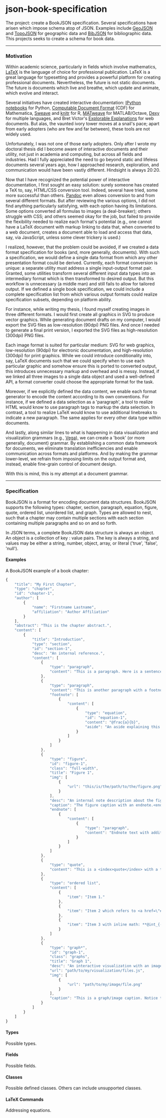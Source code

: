 json-book-specification
================

The project: create a BookJSON specification. Several specifications have arisen which impose schema atop of JSON. Examples include <a href="http://geojson.org/" target="_blank">GeoJSON</a> and <a href="https://github.com/mbostock/topojson" target="_blank">TopoJSON</a> for geographic data and <a href="http://www.bibjson.org/" target="_blank">BibJSON</a> for bibliographic data. This projects seeks to create a schema for book data.


---

### Motivation

Within academic science, particularly in fields which involve mathematics, <a href="http://www.latex-project.org/" target="_blank">LaTeX</a> is the language of choice for professional publication. LaTeX is a great language for typesetting and provides a powerful platform for creating professional documents. Nevertheless, the future is not static documents. The future is documents which live and breathe, which update and animate, which evolve and interact. 

Several initiatives have created interactive documentation: <a href="http://ipython.org/notebook.html" target="_blank">IPython notebooks</a> for Python, <a href="http://www.wolfram.com/cdf/" target="_blank">Computable Document Format</a> (CDF) for Mathematica, <a href="http://www.stat.uni-muenchen.de/~leisch/Sweave/" target="_blank">Sweave</a> and <a href="http://yihui.name/knitr/" target="_blank">knitr</a> for R, <a href="http://staffwww.dcs.shef.ac.uk/people/N.Lawrence/matweave.html" target="_blank">MATweave</a> for MATLAB/Octave, <a href="http://www.dexy.it" target="_blank">Dexy</a> for multiple languages, and Bret Victor's <a href="http://worrydream.com/ExplorableExplanations/" target="_blank">Explorable Explanations</a> for web documents. But alas, the vaunted ivory tower moves at a snail's pace; apart from early adopters (who are few and far between), these tools are not widely used. 

Unfortunately, I was not one of those early adopters. Only after I wrote my doctoral thesis did I become aware of interactive documents and their utility, not just in academia and computing, but across all fields and industries. Had I fully appreciated the need to go beyond static and lifeless documents several years ago, how I approached research, exploration, and communication would have been vastly different. Hindsight is always 20:20.

Now that I have recognized the potential power of interactive documentation, I first sought an easy solution: surely someone has created a TeX to, say, HTML/CSS conversion tool. Indeed, several have tried, some more successful than others. <a href="http://johnmacfarlane.net/pandoc/index.html" target="_blank">Pandoc</a> even allows conversion to and from several different formats. But after reviewing the various options, I did not find anything particularly satisfying, with each option having its limitations. Some options converted all formulas to images (a deal-breaker); others struggle with CSS; and others seemed okay for the job, but failed to provide the flexibility needed to realize each format's potential (e.g., one cannot have a LaTeX document with markup linking to data that, when converted to a web document, creates a document able to load and access that data, say, via JavaScript, unless some clever trickery is used.)

I realized, however, that the problem could be avoided, if we created a data format specification for books (and, more generally, documents). With such a specification, we would define a single data format from which any other presentation format could be derived. Currently, each format conversion is unique: a separate utility must address a single input-output format pair. Granted, some utilities transform several different input data types into an intermediary format which is then transformed to desired output. But this workflow is unnecessary (a middle man) and still fails to allow for tailored output. If we defined a single book specification, we could include a complete specification list from which various output formats could realize specification subsets, depending on platform ability. 

For instance, while writing my thesis, I found myself creating images in three different formats. I would first create all graphics in SVG to produce vector graphics. While generating document drafts on my computer, I would export the SVG files as low-resolution (90dpi) PNG files. And once I needed to generate a final print version, I exported the SVG files as high-resolution (300dpi) PNG files.

Each image format is suited for particular medium: SVG for web graphics, low-resolution (90dpi) for electronic documentation, and high-resolution (300dpi) for print graphics. While we could introduce conditionality into, say, LaTeX documents such that we could specify when to use each particular graphic and somehow ensure this is ported to converted output, this introduces unnecessary markup and overhead and is messy. Instead, if we linked all three images to a single data object and used a well-defined API, a format converter could choose the appropriate format for the task.

Moreover, if we explicitly defined the data content, we enable each format generator to encode the content according to its own conventions. For instance, if we defined a data selection as a 'paragraph', a tool to realize HTML would know to use paragraph tags to markup the data selection. In contrast, a tool to realize LaTeX would know to use additional linebreaks to indicate a new paragraph. The same applies for every other data type within documents.

And lastly, along similar lines to what is happening in data visualization and visualization grammars (e.g., <a href="http://trifacta.github.io/vega/" target="_blank">Vega</a>), we can create a 'book' (or more generally, document) grammar. By establishing a common data framework for documents, we eliminate translation inefficiencies and enable communication across formats and platforms. And by making the grammar lower-level, we refrain from imposing limits on the output format and, instead, enable fine-grain control of document design.

With this is mind, this is my attempt at a document grammar.



---

### Specification


BookJSON is a format for encoding document data structures. BookJSON supports the following types: chapter, section, paragraph, equation, figure, quote, ordered list, unordered list, and graph. Types are allowed to nest, such that a chapter may contain multiple sections with each section containing multiple paragraphs and so on and so forth. 

In JSON terms, a complete BookJSON data structure is always an object. An object is a collection of key : value pairs. The key is always a string, and values may be either a string, number, object, array, or literal ('true', 'false', 'null'). 


#### Examples

A BookJSON example of a book chapter:


```js
{
	"title": "My First Chapter",
	"type": "chapter",
	"id": "chapter-1",
	"author": [
		{
			"name": "Firstname Lastname",
			"affiliation": "Author Affiliation"
		}
	],
	"abstract": "This is the chapter abstract.",
	"content": [
		{
			"title": "Introduction",
			"type": "section",
			"id": "section-1",
			"desc": "An internal reference.",
			"content": [
				{
					"type": "paragraph",
					"content": "This is a paragraph. Here is a sentence with a citation <cite>AuthorYear</cite>"
				},
				{
					"type": "paragraph",
					"content": "This is another paragraph with a footnote.>footnote<"
					"footnote": [
						{
							"content": [
								{
									"type": "equation",
									"id": "equation-1",
									"content": "@frac{a}{b}",
									"aside": "An aside explaining this equation with example code: <code>var x = a/b;</code>." 
								}
							]
						}
					]
				},
				{
					"type": "figure",
					"id": "figure-1",
					"class": "full-width",
					"title": "Figure 1",
					"img": [
						{
							"url": "this/is/the/path/to/the/figure.png"
						}
					],
					"desc": "An internal note description about the figure.",
					"caption": "The figure caption with an endnote.<endnote>",
					"endnote": [
						{
							"content": [
								{
									"type": "paragraph",
									"content": "Endnote text with additional <span class=\"term\">markup</span>."
								}
							]
						}
					]
				},
				{
					"type": "quote",
					"content": "This is a <index>quote</index> with a term added to the index."
				},
				{
					"type": "ordered list",
					"content": [
						{
							"item": "Item 1."
						},
						{
							"item": "Item 2 which refers to <a href=\"#figure-1\">Figure 1</a>"
						},
						{
							"item": "Item 3 with inline math: **@int_{-@infty}^{+@infty} e^{xy} dx**."
						}
					]
				},
				{
					"type": "graph*",
					"id": "graph-1",
					"class": "graphs",
					"title": "Graph 1",
					"desc": "An interactive visualization with an image fallback.",
					"url": "path/to/my/visualization/files.js",
					"img": [
						{
							"url": "path/to/my/image/file.png"
						}
					],
					"caption": "This is a graph/image caption. Notice that the type has an asterisk: in <a href=\"http://example.com\">LaTeX<, this would refer to an un-numbered graph."
				}
			]
		}
	]
}

```




#### Types

Possible types.



#### Fields

Possible fields.


#### Classes

Possible defined classes. Others can include unsupported classes.


#### LaTeX Commands

Addressing equations.

